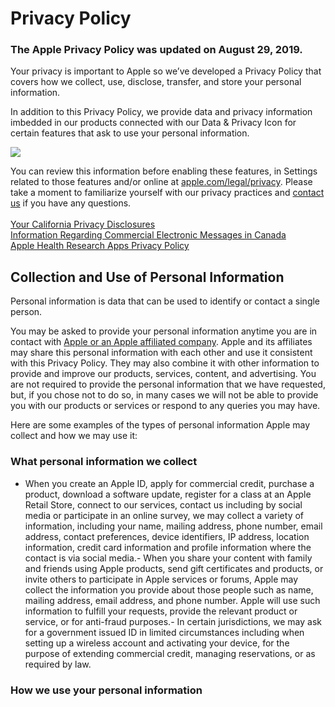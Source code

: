 
# Privacy Policy

### The Apple Privacy Policy was updated on August 29, 2019.

Your privacy is important to Apple so we’ve developed a Privacy Policy that covers how we collect, use, disclose, transfer, and store your personal information.

In addition to this Privacy Policy, we provide data and privacy information imbedded in our products connected with our Data &amp; Privacy Icon for certain features that ask to use your personal information.

<img src="https://www.apple.com/legal/images/icon_dataprivacy.png"/><br/>


You can review this information before enabling these features, in Settings related to those features and/or online at [apple.com/legal/privacy](/legal/privacy/). Please take a moment to familiarize yourself with our privacy practices and [contact us](contact/) if you have any questions.<br/>
 <br/>
[Your California Privacy Disclosures](/legal/privacy/california-dnt/) <br/>
[Information Regarding Commercial Electronic Messages in Canada](canada-notice/)<br/>
[Apple Health Research Apps Privacy Policy](../apple-health-studies/en-ww/)<br/>


## Collection and Use of Personal Information

Personal information is data that can be used to identify or contact a single person.

You may be asked to provide your personal information anytime you are in contact with [Apple  or an Apple affiliated company](../en/affiliated-company/). Apple and its affiliates may share this personal information with each other and use it consistent with this Privacy Policy. They may also combine it with other information to provide and improve our products, services, content, and advertising. You are not required to provide the personal information that we have requested, but, if you chose not to do so, in many cases we will not be able to provide you with our products or services or respond to any queries you may have.

Here are some examples of the types of personal information Apple may collect and how we may use it:

### What personal information we collect
- When you create an Apple ID, apply for commercial credit, purchase a product, download a software update, register for a class at an Apple Retail Store, connect to our services, contact us including by social media or participate in an online survey, we may collect a variety of information, including your name, mailing address, phone number, email address, contact preferences, device identifiers, IP address, location information, credit card information and profile information where the contact is via social media.- When you share your content with family and friends using Apple products, send gift certificates and products, or invite others to participate in Apple services or forums, Apple may collect the information you provide about those people such as name, mailing address, email address, and phone number. Apple will use such information to fulfill your requests, provide the relevant product or service, or for anti-fraud purposes.- In certain jurisdictions, we may ask for a government issued ID in limited circumstances including when setting up a wireless account and activating your device, for the purpose of extending commercial credit, managing reservations, or as required by law.
### How we use your personal information
